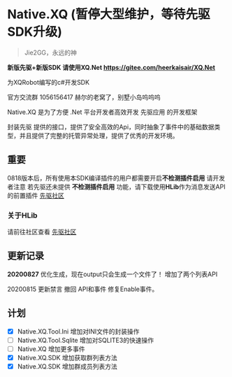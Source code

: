 # Native.XQ (暂停大型维护，等待先驱SDK升级)
> Jie2GG，永远的神

**新版先驱+新版SDK 请使用XQ.Net https://gitee.com/heerkaisair/XQ.Net**

为XQRobot编写的c#开发SDK

官方交流群 1056156417 赫尔的老窝了，别墅小岛呜呜呜

Native.XQ 是为了方便 .Net 平台开发者高效开发 先驱应用 的开发框架

封装先驱 提供的接口，提供了安全高效的Api，同时抽象了事件中的基础数据类型，并且提供了完整的托管异常处理，提供了优秀的开发环境。

## 重要
0818版本后，所有使用本SDK编译插件的用户都需要开启**不检测插件启用** 请开发者注意
若先驱还未提供 **不检测插件启用** 功能，请下载使用**HLib**作为消息发送API的前置插件 [先驱社区](https://discuss.xianqubot.com/d/27)

### 关于HLib
请前往社区查看 [先驱社区](https://discuss.xianqubot.com/d/27)

## 更新记录
**20200827** 
优化生成，现在output只会生成一个文件了！
增加了两个列表API

20200815 更新禁言 撤回 API和事件 修复Enable事件。

## 计划
- [X] Native.XQ.Tool.Ini 增加对INI文件的封装操作 
- [ ] Native.XQ.Tool.Sqlite 增加对SQLITE3的快速操作
- [ ] Native.XQ 增加更多事件
- [X] Native.XQ.SDK 增加获取群列表方法
- [X] Native.XQ.SDK 增加群成员列表方法
